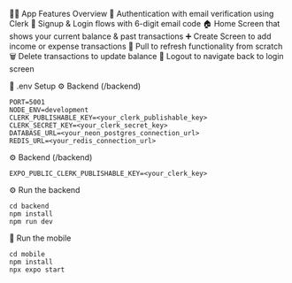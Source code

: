 🧑‍🍳 App Features Overview
      🔐 Authentication with email verification using Clerk
      📝 Signup & Login flows with 6-digit email code
      🏠 Home Screen that shows your current balance & past transactions
      ➕ Create Screen to add income or expense transactions
      🔄 Pull to refresh functionality from scratch
      🗑️ Delete transactions to update balance
      🚪 Logout to navigate back to login screen



📁 .env Setup
  ⚙️ Backend (/backend)
      
    PORT=5001
    NODE_ENV=development
    CLERK_PUBLISHABLE_KEY=<your_clerk_publishable_key>        
    CLERK_SECRET_KEY=<your_clerk_secret_key>
    DATABASE_URL=<your_neon_postgres_connection_url>
    REDIS_URL=<your_redis_connection_url>
⚙️ Backend (/backend)

    EXPO_PUBLIC_CLERK_PUBLISHABLE_KEY=<your_clerk_key>
⚙️ Run the backend

    cd backend
    npm install
    npm run dev
📱 Run the mobile

    cd mobile
    npm install
    npx expo start
